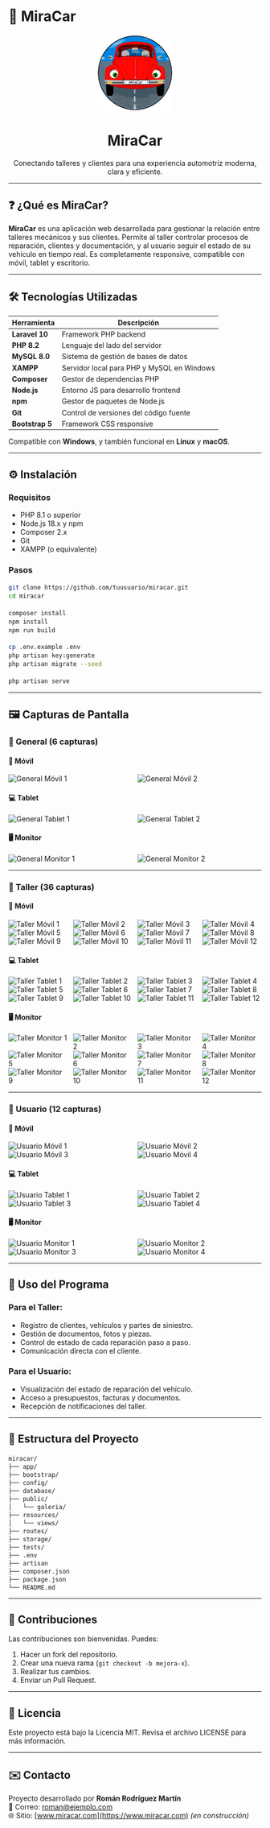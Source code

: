 
# 🚗 MiraCar

<div align="center">
  <img src="public/galeria/logo.png" alt="MiraCar Logo" width="150" />
  <h1>MiraCar</h1>
  <p>Conectando talleres y clientes para una experiencia automotriz moderna, clara y eficiente.</p>
</div>

---

## ❓ ¿Qué es MiraCar?

**MiraCar** es una aplicación web desarrollada para gestionar la relación entre talleres mecánicos y sus clientes. Permite al taller controlar procesos de reparación, clientes y documentación, y al usuario seguir el estado de su vehículo en tiempo real. Es completamente responsive, compatible con móvil, tablet y escritorio.

---

## 🛠 Tecnologías Utilizadas

| Herramienta     | Descripción                                   |
|-----------------|-----------------------------------------------|
| **Laravel 10**  | Framework PHP backend                         |
| **PHP 8.2**     | Lenguaje del lado del servidor                |
| **MySQL 8.0**   | Sistema de gestión de bases de datos          |
| **XAMPP**       | Servidor local para PHP y MySQL en Windows    |
| **Composer**    | Gestor de dependencias PHP                    |
| **Node.js**     | Entorno JS para desarrollo frontend           |
| **npm**         | Gestor de paquetes de Node.js                 |
| **Git**         | Control de versiones del código fuente        |
| **Bootstrap 5** | Framework CSS responsive                      |

Compatible con **Windows**, y también funcional en **Linux** y **macOS**.

---

## ⚙️ Instalación

### Requisitos

- PHP 8.1 o superior
- Node.js 18.x y npm
- Composer 2.x
- Git
- XAMPP (o equivalente)

### Pasos

```bash
git clone https://github.com/tuusuario/miracar.git
cd miracar

composer install
npm install
npm run build

cp .env.example .env
php artisan key:generate
php artisan migrate --seed

php artisan serve
```

---

## 🖼️ Capturas de Pantalla

### 📂 General (6 capturas)

#### 📱 Móvil
<div style="display: flex; gap: 10px;">
  <img src="<captura-de-pantalla>" alt="General Móvil 1" style="width: 100%; max-width: 300px;" />
  <img src="<captura-de-pantalla>" alt="General Móvil 2" style="width: 100%; max-width: 300px;" />
</div>


#### 💻 Tablet
<div style="display: flex; gap: 10px;">
  <img src="<captura-de-pantalla>" alt="General Tablet 1" style="width: 100%; max-width: 300px;" />
  <img src="<captura-de-pantalla>" alt="General Tablet 2" style="width: 100%; max-width: 300px;" />
</div>


#### 🖥️ Monitor
<div style="display: flex; gap: 10px;">
  <img src="<captura-de-pantalla>" alt="General Monitor 1" style="width: 100%; max-width: 300px;" />
  <img src="<captura-de-pantalla>" alt="General Monitor 2" style="width: 100%; max-width: 300px;" />
</div>


---

### 🔧 Taller (36 capturas)

#### 📱 Móvil
<div style="display: flex; gap: 10px;">
  <img src="<captura-de-pantalla>" alt="Taller Móvil 1" style="width: 100%; max-width: 300px;" />
  <img src="<captura-de-pantalla>" alt="Taller Móvil 2" style="width: 100%; max-width: 300px;" />
  <img src="<captura-de-pantalla>" alt="Taller Móvil 3" style="width: 100%; max-width: 300px;" />
  <img src="<captura-de-pantalla>" alt="Taller Móvil 4" style="width: 100%; max-width: 300px;" />
</div>

<div style="display: flex; gap: 10px;">
  <img src="<captura-de-pantalla>" alt="Taller Móvil 5" style="width: 100%; max-width: 300px;" />
  <img src="<captura-de-pantalla>" alt="Taller Móvil 6" style="width: 100%; max-width: 300px;" />
  <img src="<captura-de-pantalla>" alt="Taller Móvil 7" style="width: 100%; max-width: 300px;" />
  <img src="<captura-de-pantalla>" alt="Taller Móvil 8" style="width: 100%; max-width: 300px;" />
</div>

<div style="display: flex; gap: 10px;">
  <img src="<captura-de-pantalla>" alt="Taller Móvil 9" style="width: 100%; max-width: 300px;" />
  <img src="<captura-de-pantalla>" alt="Taller Móvil 10" style="width: 100%; max-width: 300px;" />
  <img src="<captura-de-pantalla>" alt="Taller Móvil 11" style="width: 100%; max-width: 300px;" />
  <img src="<captura-de-pantalla>" alt="Taller Móvil 12" style="width: 100%; max-width: 300px;" />
</div>


#### 💻 Tablet
<div style="display: flex; gap: 10px;">
  <img src="<captura-de-pantalla>" alt="Taller Tablet 1" style="width: 100%; max-width: 300px;" />
  <img src="<captura-de-pantalla>" alt="Taller Tablet 2" style="width: 100%; max-width: 300px;" />
  <img src="<captura-de-pantalla>" alt="Taller Tablet 3" style="width: 100%; max-width: 300px;" />
  <img src="<captura-de-pantalla>" alt="Taller Tablet 4" style="width: 100%; max-width: 300px;" />
</div>

<div style="display: flex; gap: 10px;">
  <img src="<captura-de-pantalla>" alt="Taller Tablet 5" style="width: 100%; max-width: 300px;" />
  <img src="<captura-de-pantalla>" alt="Taller Tablet 6" style="width: 100%; max-width: 300px;" />
  <img src="<captura-de-pantalla>" alt="Taller Tablet 7" style="width: 100%; max-width: 300px;" />
  <img src="<captura-de-pantalla>" alt="Taller Tablet 8" style="width: 100%; max-width: 300px;" />
</div>

<div style="display: flex; gap: 10px;">
  <img src="<captura-de-pantalla>" alt="Taller Tablet 9" style="width: 100%; max-width: 300px;" />
  <img src="<captura-de-pantalla>" alt="Taller Tablet 10" style="width: 100%; max-width: 300px;" />
  <img src="<captura-de-pantalla>" alt="Taller Tablet 11" style="width: 100%; max-width: 300px;" />
  <img src="<captura-de-pantalla>" alt="Taller Tablet 12" style="width: 100%; max-width: 300px;" />
</div>


#### 🖥️ Monitor
<div style="display: flex; gap: 10px;">
  <img src="<captura-de-pantalla>" alt="Taller Monitor 1" style="width: 100%; max-width: 300px;" />
  <img src="<captura-de-pantalla>" alt="Taller Monitor 2" style="width: 100%; max-width: 300px;" />
  <img src="<captura-de-pantalla>" alt="Taller Monitor 3" style="width: 100%; max-width: 300px;" />
  <img src="<captura-de-pantalla>" alt="Taller Monitor 4" style="width: 100%; max-width: 300px;" />
</div>

<div style="display: flex; gap: 10px;">
  <img src="<captura-de-pantalla>" alt="Taller Monitor 5" style="width: 100%; max-width: 300px;" />
  <img src="<captura-de-pantalla>" alt="Taller Monitor 6" style="width: 100%; max-width: 300px;" />
  <img src="<captura-de-pantalla>" alt="Taller Monitor 7" style="width: 100%; max-width: 300px;" />
  <img src="<captura-de-pantalla>" alt="Taller Monitor 8" style="width: 100%; max-width: 300px;" />
</div>

<div style="display: flex; gap: 10px;">
  <img src="<captura-de-pantalla>" alt="Taller Monitor 9" style="width: 100%; max-width: 300px;" />
  <img src="<captura-de-pantalla>" alt="Taller Monitor 10" style="width: 100%; max-width: 300px;" />
  <img src="<captura-de-pantalla>" alt="Taller Monitor 11" style="width: 100%; max-width: 300px;" />
  <img src="<captura-de-pantalla>" alt="Taller Monitor 12" style="width: 100%; max-width: 300px;" />
</div>


---

### 👤 Usuario (12 capturas)

#### 📱 Móvil
<div style="display: flex; gap: 10px;">
  <img src="<captura-de-pantalla>" alt="Usuario Móvil 1" style="width: 100%; max-width: 300px;" />
  <img src="<captura-de-pantalla>" alt="Usuario Móvil 2" style="width: 100%; max-width: 300px;" />
</div>

<div style="display: flex; gap: 10px;">
  <img src="<captura-de-pantalla>" alt="Usuario Móvil 3" style="width: 100%; max-width: 300px;" />
  <img src="<captura-de-pantalla>" alt="Usuario Móvil 4" style="width: 100%; max-width: 300px;" />
</div>


#### 💻 Tablet
<div style="display: flex; gap: 10px;">
  <img src="<captura-de-pantalla>" alt="Usuario Tablet 1" style="width: 100%; max-width: 300px;" />
  <img src="<captura-de-pantalla>" alt="Usuario Tablet 2" style="width: 100%; max-width: 300px;" />
</div>

<div style="display: flex; gap: 10px;">
  <img src="<captura-de-pantalla>" alt="Usuario Tablet 3" style="width: 100%; max-width: 300px;" />
  <img src="<captura-de-pantalla>" alt="Usuario Tablet 4" style="width: 100%; max-width: 300px;" />
</div>


#### 🖥️ Monitor
<div style="display: flex; gap: 10px;">
  <img src="<captura-de-pantalla>" alt="Usuario Monitor 1" style="width: 100%; max-width: 300px;" />
  <img src="<captura-de-pantalla>" alt="Usuario Monitor 2" style="width: 100%; max-width: 300px;" />
</div>

<div style="display: flex; gap: 10px;">
  <img src="<captura-de-pantalla>" alt="Usuario Monitor 3" style="width: 100%; max-width: 300px;" />
  <img src="<captura-de-pantalla>" alt="Usuario Monitor 4" style="width: 100%; max-width: 300px;" />
</div>


---

## 🚀 Uso del Programa

### Para el Taller:
- Registro de clientes, vehículos y partes de siniestro.
- Gestión de documentos, fotos y piezas.
- Control de estado de cada reparación paso a paso.
- Comunicación directa con el cliente.

### Para el Usuario:
- Visualización del estado de reparación del vehículo.
- Acceso a presupuestos, facturas y documentos.
- Recepción de notificaciones del taller.

---

## 📁 Estructura del Proyecto

```
miracar/
├── app/
├── bootstrap/
├── config/
├── database/
├── public/
│   └── galeria/
├── resources/
│   └── views/
├── routes/
├── storage/
├── tests/
├── .env
├── artisan
├── composer.json
├── package.json
└── README.md
```

---

## 🤝 Contribuciones

Las contribuciones son bienvenidas. Puedes:
1. Hacer un fork del repositorio.
2. Crear una nueva rama (`git checkout -b mejora-x`).
3. Realizar tus cambios.
4. Enviar un Pull Request.

---

## 📜 Licencia

Este proyecto está bajo la Licencia MIT. Revisa el archivo LICENSE para más información.

---

## ✉️ Contacto

Proyecto desarrollado por **Román Rodríguez Martín**  
📧 Correo: roman@ejemplo.com  
🌐 Sitio: [www.miracar.com](https://www.miracar.com) *(en construcción)*

